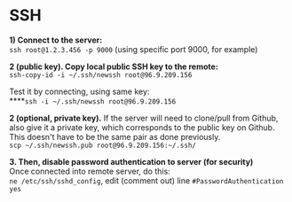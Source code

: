# SSH

**1\) Connect to the server:**  
`ssh root@1.2.3.456 -p 9000` \(using specific port 9000, for example\)  
  
**2 \(public key\). Copy local public SSH key to the remote:**  
`ssh-copy-id -i ~/.ssh/newssh root@96.9.209.156`    
  
Test it by connecting, using same key:  
****`ssh -i ~/.ssh/newssh root@96.9.209.156`  

**2 \(optional, private key\).** If the server will need to clone/pull from Github, also give it a private key, which corresponds to the public key on Github. This doesn't have to be the same pair as done previously.  
`scp ~/.ssh/newssh.pub root@96.9.209.156:~/.ssh/` 

**3. Then, disable password authentication to server \(for security\)**  
Once connected into remote server, do this:  
`ne /etc/ssh/sshd_config`, edit \(comment out\) line `#PasswordAuthentication yes`  



